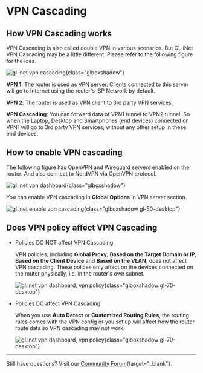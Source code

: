 # VPN Cascading

## How VPN Cascading works

VPN Cascading is also called double VPN in various scenarios. But GL.iNet VPN Cascading may be a little different. Please refer to the following figure for the idea.

![gl.inet vpn cascading](https://static.gl-inet.com/docs/en/4/tutorials/vpn_cascading/vpn_cascading.png){class="glboxshadow"}

**VPN 1**: The router is used as VPN server. Clients connected to this server will go to Internet using the router's ISP Network by default.

**VPN 2**: The router is used as VPN client to 3rd party VPN services.

**VPN Cascading**: You can forward data of VPN1 tunnel to VPN2 tunnel. So when the Laptop, Desktop and Smartphones (end devices) connected on VPN1 will go to 3rd party VPN services, without any other setup in these end devices.

## How to enable VPN cascading

The following figure has OpenVPN and Wireguard servers enabled on the router. And also connect to NordVPN via OpenVPN protocol.

![gl.inet vpn dashboard](https://static.gl-inet.com/docs/en/4/tutorials/vpn_cascading/vpn_dashboard.png){class="glboxshadow"}

You can enable VPN cascading in **Global Options** in VPN server section.

![gl.inet enable vpn cascading](https://static.gl-inet.com/docs/en/4/tutorials/vpn_cascading/enable_vpn_cascading.png){class="glboxshadow gl-50-desktop"}

## Does VPN policy affect VPN Cascading

* Policies DO NOT affect VPN Cascading

    VPN policies, including **Global Proxy**, **Based on the Target Domain or IP**, **Based on the Client Device** and **Based on the VLAN**, does not affect VPN cascading. These polices only affect on the devices connected on the router physically, i.e. in the router's own subnet.

    ![gl.inet vpn dashboard, vpn policy](https://static.gl-inet.com/docs/en/4/tutorials/vpn_cascading/modify_vpn_policy_mode_1.png){class="glboxshadow gl-70-desktop"}

* Policies DO affect VPN Cascading

    When you use **Auto Detect** or **Customized Routing Rules**, the routing rules comes with the VPN config or you set up will affect how the router route data so VPN cascading may not work.

    ![gl.inet vpn dashboard, vpn policy](https://static.gl-inet.com/docs/en/4/tutorials/vpn_cascading/modify_vpn_policy_mode_2.png){class="glboxshadow gl-70-desktop"}

---

Still have questions? Visit our [Community Forum](https://forum.gl-inet.com){target="_blank"}.